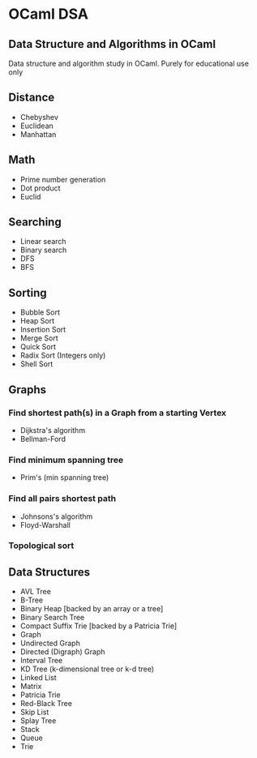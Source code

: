 # OCaml DSA

## Data Structure and Algorithms in OCaml

Data structure and algorithm study in OCaml. Purely for educational use only

## Distance

+ Chebyshev
+ Euclidean
+ Manhattan

## Math

+ Prime number generation
+ Dot product
+ Euclid

## Searching

+ Linear search
+ Binary search
+ DFS
+ BFS

## Sorting

+ Bubble Sort
+ Heap Sort
+ Insertion Sort
+ Merge Sort
+ Quick Sort
+ Radix Sort (Integers only)
+ Shell Sort

## Graphs
### Find shortest path(s) in a Graph from a starting Vertex
+ Dijkstra's algorithm
+ Bellman-Ford
### Find minimum spanning tree
+ Prim's (min spanning tree)
### Find all pairs shortest path
+ Johnsons's algorithm
+ Floyd-Warshall
### Topological sort

## Data Structures

+ AVL Tree
+ B-Tree
+ Binary Heap [backed by an array or a tree]
+ Binary Search Tree
+ Compact Suffix Trie [backed by a Patricia Trie]
+ Graph
+ Undirected Graph
+ Directed (Digraph) Graph
+ Interval Tree
+ KD Tree (k-dimensional tree or k-d tree)
+ Linked List
+ Matrix
+ Patricia Trie
+ Red-Black Tree
+ Skip List
+ Splay Tree
+ Stack
+ Queue
+ Trie
